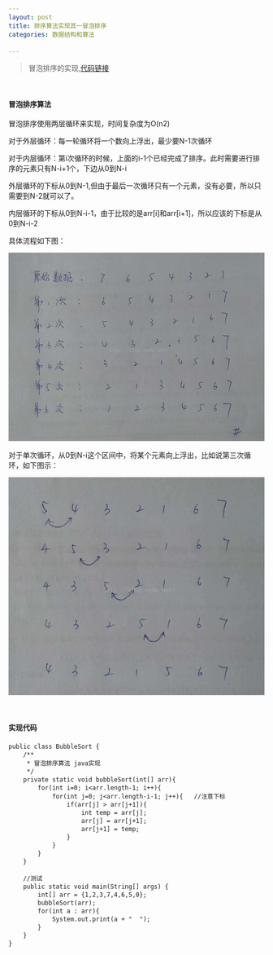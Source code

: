 ```yaml
---
layout: post
title: 排序算法实现其一冒泡排序
categories: 数据结构和算法

---
```


>冒泡排序的实现,[代码链接](https://github.com/BLYang7/DataStructure/blob/master/Sort.java)

<br/>


#### 冒泡排序算法

冒泡排序使用两层循环来实现，时间复杂度为O(n2)

对于外层循环：每一轮循环将一个数向上浮出，最少要N-1次循环

对于内层循环：第i次循环的时候，上面的i-1个已经完成了排序。此时需要进行排序的元素只有N-i+1个，下边从0到N-i

外层循环的下标从0到N-1,但由于最后一次循环只有一个元素，没有必要，所以只需要到N-2就可以了。

内层循环的下标从0到N-i-1，由于比较的是arr[i]和arr[i+1]，所以应该的下标是从0到N-i-2

具体流程如下图：

![](/images/pages/datastructure/popsort.jpg)

对于单次循环，从0到N-i这个区间中，将某个元素向上浮出，比如说第三次循环，如下图示：

![](/images/pages/datastructure/popsort1.jpg)

<br/>

#### 实现代码



```
public class BubbleSort {
	/**
	 * 冒泡排序算法 java实现
	 */
	private static void bubbleSort(int[] arr){
		for(int i=0; i<arr.length-1; i++){
			for(int j=0; j<arr.length-i-1; j++){   //注意下标
				if(arr[j] > arr[j+1]){
					int temp = arr[j];
					arr[j] = arr[j+1];
					arr[j+1] = temp;
				}
			}
		}
	}
	
	//测试
	public static void main(String[] args) {
		int[] arr = {1,2,3,7,4,6,5,0};
		bubbleSort(arr);
		for(int a : arr){
			System.out.print(a + "  ");
		}
	}
}
```


 